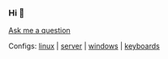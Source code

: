 ### Hi 👋

[Ask me a question](https://github.com/brettinternet/brettinternet/discussions/new)

<!-- Employers: [resume.pdf](https://github.com/brettinternet/cv/blob/master/resume.pdf) | [cv.pdf](https://github.com/brettinternet/cv/blob/master/cv.pdf) -->

Configs: [linux](https://github.com/brettinternet/linux) | [server](https://github.com/brettinternet/homelab) | [windows](https://github.com/brettinternet/windows) | [keyboards](https://github.com/brettinternet/keyboards)
